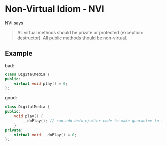# Non-Virtual Idiom - NVI

NVI says

> All virtual methods should be private or protected (exception: destructor). All public methods should be non-virtual.

## Example

bad:

```cpp
class DigitalMedia {
public:
    virtual void play() = 0;
};
```

good:

```cpp
class DigitalMedia {
public:
    void play() {
        __doPlay(); // can add before/after code to make guarantee to the purpose of play() 
    }
private:
    virtual void __doPlay() = 0;
};
```

